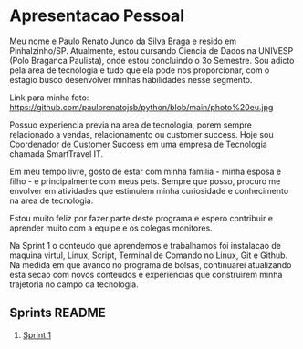 # Apresentacao Pessoal

Meu nome e Paulo Renato Junco da Silva Braga e resido em Pinhalzinho/SP. Atualmente, estou cursando Ciencia de Dados na UNIVESP (Polo Braganca Paulista), onde estou concluindo o 3o Semestre. Sou adicto pela area de tecnologia e tudo que ela pode nos proporcionar, com o estagio busco desenvolver minhas habilidades nesse segmento.

Link para minha foto: https://github.com/paulorenatojsb/python/blob/main/photo%20eu.jpg

Possuo experiencia previa na area de tecnologia, porem sempre relacionado a vendas, relacionamento ou customer success. Hoje sou Coordenador de Customer Success em uma empresa de Tecnologia chamada SmartTravel IT. 

Em meu tempo livre, gosto de estar com minha familia - minha esposa e filho - e principalmente com meus pets. Sempre que posso, procuro me envolver em atividades que estimulem minha curiosidade e conhecimento na area de tecnologia.

Estou muito feliz por fazer parte deste programa e espero contribuir e aprender muito com a equipe e os colegas monitores.

Na Sprint 1 o conteudo que aprendemos e trabalhamos foi instalacao de maquina virtul, Linux, Script, Terminal de Comando no Linux, Git e Github. Na medida em que avanco no programa de bolsas, continuarei atualizando esta secao com novos conteudos e experiencias que construirem minha trajetoria no campo da tecnologia.

## Sprints README

1. [Sprint 1](Sprint%201/README.md)
